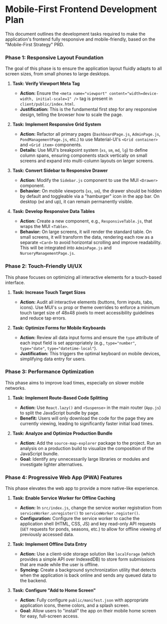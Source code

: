 # Mobile-First Frontend Development Plan

This document outlines the development tasks required to make the application's frontend fully responsive and mobile-friendly, based on the "Mobile-First Strategy" PRD.

### Phase 1: Responsive Layout Foundation

The goal of this phase is to ensure the application layout fluidly adapts to all screen sizes, from small phones to large desktops.

1.  **Task: Verify Viewport Meta Tag**
    *   **Action:** Ensure the `<meta name="viewport" content="width=device-width, initial-scale=1" />` tag is present in `client/public/index.html`.
    *   **Justification:** This is the fundamental first step for any responsive design, telling the browser how to scale the page.

2.  **Task: Implement Responsive Grid System**
    *   **Action:** Refactor all primary pages (`DashboardPage.js`, `AdminPage.js`, `PondManagementPage.js`, etc.) to use Material-UI's `<Grid container>` and `<Grid item>` components.
    *   **Details:** Use MUI's breakpoint system (`xs`, `sm`, `md`, `lg`) to define column spans, ensuring components stack vertically on small screens and expand into multi-column layouts on larger screens.

3.  **Task: Convert Sidebar to Responsive Drawer**
    *   **Action:** Modify the `Sidebar.js` component to use the MUI `<Drawer>` component.
    *   **Behavior:** On mobile viewports (`xs`, `sm`), the drawer should be hidden by default and toggleable via a "hamburger" icon in the app bar. On desktop (`md` and up), it can remain permanently visible.

4.  **Task: Develop Responsive Data Tables**
    *   **Action:** Create a new component, e.g., `ResponsiveTable.js`, that wraps the MUI `<Table>`.
    *   **Behavior:** On large screens, it will render the standard table. On small screens, it will transform the data, rendering each row as a separate `<Card>` to avoid horizontal scrolling and improve readability. This will be integrated into `AdminPage.js` and `NurseryManagementPage.js`.

### Phase 2: Touch-Friendly UI/UX

This phase focuses on optimizing all interactive elements for a touch-based interface.

1.  **Task: Increase Touch Target Sizes**
    *   **Action:** Audit all interactive elements (buttons, form inputs, tabs, icons). Use MUI's `sx` prop or theme overrides to enforce a minimum touch target size of 48x48 pixels to meet accessibility guidelines and reduce tap errors.

2.  **Task: Optimize Forms for Mobile Keyboards**
    *   **Action:** Review all data input forms and ensure the `type` attribute of each input field is set appropriately (e.g., `type="number"`, `type="date"`, `type="datetime-local"`).
    *   **Justification:** This triggers the optimal keyboard on mobile devices, simplifying data entry for users.

### Phase 3: Performance Optimization

This phase aims to improve load times, especially on slower mobile networks.

1.  **Task: Implement Route-Based Code Splitting**
    *   **Action:** Use `React.lazy()` and `<Suspense>` in the main router (`App.js`) to split the JavaScript bundle by page.
    *   **Benefit:** Users will only download the code for the page they are currently viewing, leading to significantly faster initial load times.

2.  **Task: Analyze and Optimize Production Bundle**
    *   **Action:** Add the `source-map-explorer` package to the project. Run an analysis on a production build to visualize the composition of the JavaScript bundle.
    *   **Goal:** Identify any unnecessarily large libraries or modules and investigate lighter alternatives.

### Phase 4: Progressive Web App (PWA) Features

This phase elevates the web app to provide a more native-like experience.

1.  **Task: Enable Service Worker for Offline Caching**
    *   **Action:** In `src/index.js`, change the service worker registration from `serviceWorker.unregister()` to `serviceWorker.register()`.
    *   **Configuration:** Configure the service worker to cache the application shell (HTML, CSS, JS) and key read-only API requests (`GET` requests for ponds, seasons, etc.) to allow for offline viewing of previously accessed data.

2.  **Task: Implement Offline Data Entry**
    *   **Action:** Use a client-side storage solution like `localForage` (which provides a simple API over IndexedDB) to store form submissions that are made while the user is offline.
    *   **Syncing:** Create a background synchronization utility that detects when the application is back online and sends any queued data to the backend.

3.  **Task: Configure "Add to Home Screen"**
    *   **Action:** Fully configure `public/manifest.json` with appropriate application icons, theme colors, and a splash screen.
    *   **Goal:** Allow users to "install" the app on their mobile home screen for easy, full-screen access.
